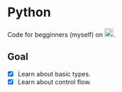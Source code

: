 # Python
Code for begginners (myself) on <img src="https://camo.githubusercontent.com/aa96ee3a3352c9c3c2161d3e95698d0885a277ab85d617fe77912627d37a3959/68747470733a2f2f6564656e742e6769746875622e696f2f537570657254696e7949636f6e732f696d616765732f7376672f707974686f6e2e737667" alt="Python" width="20" height="20" />.

## Goal
- [x] Learn about basic types.
- [x] Learn about control flow.
